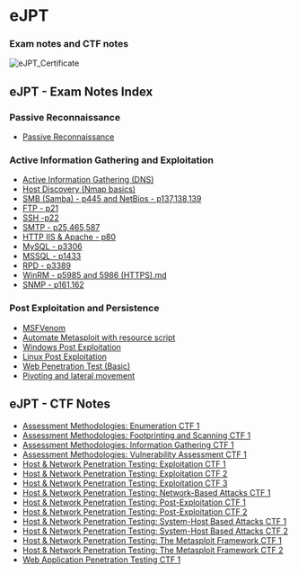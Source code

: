 # eJPT
### Exam notes and CTF notes
![eJPT_Certificate](https://api.accredible.com/v1/frontend/credential_website_embed_image/certificate/107626682)

## eJPT - Exam Notes Index

### Passive Reconnaissance
* [Passive Reconnaissance](https://github.com/sedici-gith/eJPT/blob/main/Notes/Passive%20Reconnaissance.md)

### Active Information Gathering and Exploitation
* [Active Information Gathering (DNS)](https://github.com/sedici-gith/eJPT/blob/main/Notes/Active%20Information%20Gathering%20(DNS).md)
* [Host Discovery (Nmap basics)](https://github.com/sedici-gith/eJPT/blob/main/Notes/Host%20Discovery%20(Nmap%20basics).md)
* [SMB (Samba) - p445 and NetBios - p137,138,139](https://github.com/sedici-gith/eJPT/blob/main/Notes/SMB%20(Samba)%20-%20p445%20and%20NetBios%20-%20p137%2C138%2C139.md)
* [FTP - p21](https://github.com/sedici-gith/eJPT/blob/main/Notes/FTP%20-%20p21.md)
* [SSH -p22](https://github.com/sedici-gith/eJPT/blob/main/Notes/SSH%20-%20p22.md)
* [SMTP - p25,465,587](https://github.com/sedici-gith/eJPT/blob/main/Notes/SMTP%20-%20p25%2C465%2C587.md)
* [HTTP IIS & Apache - p80](https://github.com/sedici-gith/eJPT/blob/main/Notes/HTTP%20IIS%20&%20Apache%20-%20p80.md)
* [MySQL - p3306](https://github.com/sedici-gith/eJPT/blob/main/Notes/MySQL%20-%20p3306.md)
* [MSSQL - p1433](https://github.com/sedici-gith/eJPT/blob/main/Notes/MSSQL%20-%20p1433.md)
* [RPD - p3389](https://github.com/sedici-gith/eJPT/blob/main/Notes/RPD%20-%20p3389.md)
* [WinRM - p5985 and 5986 (HTTPS).md](https://github.com/sedici-gith/eJPT/blob/main/Notes/WinRM%20-%20p5985%20and%205986%20(HTTPS).md)
* [SNMP - p161,162](https://github.com/sedici-gith/eJPT/blob/main/Notes/SNMP%20-%20p161%2C162.md)

### Post Exploitation and Persistence
* [MSFVenom](https://github.com/sedici-gith/eJPT/blob/main/Notes/MSFVenom.md)
* [Automate Metasploit with resource script](https://github.com/sedici-gith/eJPT/blob/main/Notes/Automate%20Metasploit%20with%20resource%20script.md)
* [Windows Post Exploitation](https://github.com/sedici-gith/eJPT/blob/main/Notes/Windows%20Post%20Exploitation.md)
* [Linux Post Exploitation](https://github.com/sedici-gith/eJPT/blob/main/Notes/Linux%20Post%20Exploitation.md)
* [Web Penetration Test (Basic)](https://github.com/sedici-gith/eJPT/blob/main/Notes/Web%20Penetration%20Test%20(Basic).md)
* [Pivoting and lateral movement](https://github.com/sedici-gith/eJPT/blob/main/Notes/Pivoting%20and%20lateral%20movement.md)


## eJPT - CTF Notes

* [Assessment Methodologies: Enumeration CTF 1](https://github.com/sedici-gith/eJPT/blob/main/CTF/Assessment%20Methodologies%3A%20Enumeration%20CTF%201.md)
* [Assessment Methodologies: Footprinting and Scanning CTF 1](https://github.com/sedici-gith/eJPT/blob/main/CTF/Assessment%20Methodologies%3A%20Footprinting%20and%20Scanning%20CTF%201.md)
* [Assessment Methodologies: Information Gathering CTF 1](https://github.com/sedici-gith/eJPT/blob/main/CTF/Assessment%20Methodologies%3A%20Information%20Gathering%20CTF%201.md)
* [Assessment Methodologies: Vulnerability Assessment CTF 1](https://github.com/sedici-gith/eJPT/blob/main/CTF/Assessment%20Methodologies%3A%20Vulnerability%20Assessment%20CTF%201.md)
* [Host & Network Penetration Testing: Exploitation CTF 1](https://github.com/sedici-gith/eJPT/blob/main/CTF/Host%20%26%20Network%20Penetration%20Testing%3A%20Exploitation%20CTF%201.md)
* [Host & Network Penetration Testing: Exploitation CTF 2](https://github.com/sedici-gith/eJPT/blob/main/CTF/Host%20%26%20Network%20Penetration%20Testing%3A%20Exploitation%20CTF%202.md)
* [Host & Network Penetration Testing: Exploitation CTF 3](https://github.com/sedici-gith/eJPT/blob/main/CTF/Host%20%26%20Network%20Penetration%20Testing%3A%20Exploitation%20CTF%203.md)
* [Host & Network Penetration Testing: Network-Based Attacks CTF 1](https://github.com/sedici-gith/eJPT/blob/main/CTF/Host%20%26%20Network%20Penetration%20Testing%3A%20Network-Based%20Attacks%20CTF%201.md)
* [Host & Network Penetration Testing: Post-Exploitation CTF 1](https://github.com/sedici-gith/eJPT/blob/main/CTF/Host%20%26%20Network%20Penetration%20Testing%3A%20Post-Exploitation%20CTF%201.md)
* [Host & Network Penetration Testing: Post-Exploitation CTF 2](https://github.com/sedici-gith/eJPT/blob/main/CTF/Host%20%26%20Network%20Penetration%20Testing%3A%20Post-Exploitation%20CTF%202.md)
* [Host & Network Penetration Testing: System-Host Based Attacks CTF 1](https://github.com/sedici-gith/eJPT/blob/main/CTF/Host%20%26%20Network%20Penetration%20Testing%3A%20System-Host%20Based%20Attacks%20CTF%201.md)
* [Host & Network Penetration Testing: System-Host Based Attacks CTF 2](https://github.com/sedici-gith/eJPT/blob/main/CTF/Host%20%26%20Network%20Penetration%20Testing%3A%20System-Host%20Based%20Attacks%20CTF%202.md)
* [Host & Network Penetration Testing: The Metasploit Framework CTF 1](https://github.com/sedici-gith/eJPT/blob/main/CTF/Host%20%26%20Network%20Penetration%20Testing%3A%20The%20Metasploit%20Framework%20CTF%201.md)
* [Host & Network Penetration Testing: The Metasploit Framework CTF 2](https://github.com/sedici-gith/eJPT/blob/main/CTF/Host%20%26%20Network%20Penetration%20Testing%3A%20The%20Metasploit%20Framework%20CTF%202.md)
* [Web Application Penetration Testing CTF 1](https://github.com/sedici-gith/eJPT/blob/main/CTF/Web%20Application%20Penetration%20Testing%20CTF%201.md)
